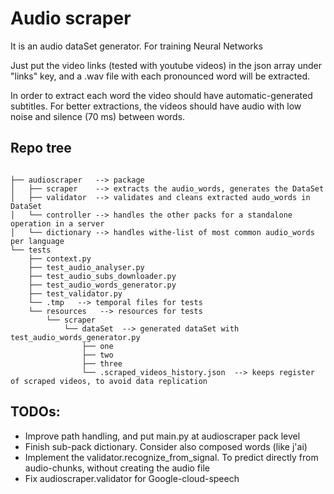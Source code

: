 # Audio scraper

It is an audio dataSet generator. For training Neural Networks

Just put the video links (tested with youtube videos) in the json array under "links" key, and a .wav file with each pronounced word will be extracted.

In order to extract each word the video should have automatic-generated subtitles.
For better extractions, the videos should have audio with low noise and silence (70 ms) between words. 

## Repo tree
```

├── audioscraper   --> package
│   ├── scraper    --> extracts the audio_words, generates the DataSet
│   ├── validator  --> validates and cleans extracted audo_words in DataSet
│   └── controller --> handles the other packs for a standalone operation in a server
│   └── dictionary --> handles withe-list of most common audio_words per language
└── tests
    ├── context.py
    ├── test_audio_analyser.py
    ├── test_audio_subs_downloader.py
    ├── test_audio_words_generator.py
    ├── test_validator.py
    └── .tmp   --> temporal files for tests
    └── resources   --> resources for tests
        └── scraper
            └── dataSet  --> generated dataSet with test_audio_words_generator.py
                ├── one
                ├── two
                ├── three
                └── .scraped_videos_history.json  --> keeps register of scraped videos, to avoid data replication

```

## TODOs:
- Improve path handling, and put main.py at audioscraper pack level
- Finish sub-pack dictionary. Consider also composed words (like j'ai)
- Implement the validator.recognize_from_signal. To predict directly from audio-chunks, without creating the audio file
- Fix audioscraper.validator for Google-cloud-speech
